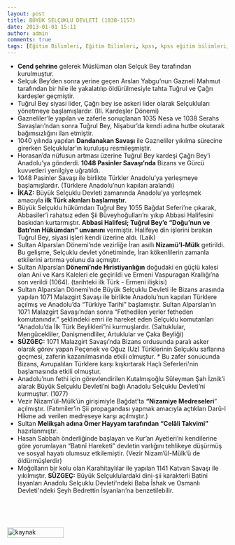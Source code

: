 ```yaml
---
layout: post
title: BÜYÜK SELÇUKLU DEVLETİ (1038-1157) 
date: 2013-01-01 15:11
author: admin
comments: true
tags: [Eğitim Bilimleri, Eğitim Bilimleri, kpss, kpss eğitim bilimleri, KPSS GKGY]
---
```

<ul>
	<li><strong>Cend şehrine</strong> gelerek Müslüman olan Selçuk Bey tarafından kurulmuştur.</li>
	<li>Selçuk Bey’den sonra yerine geçen Arslan Yabgu’nun Gazneli Mahmut tarafından bir hile ile yakalatılıp öldürülmesiyle tahta Tuğrul ve Çağrı kardeşler geçmiştir.</li>
	<li>Tuğrul Bey siyasi lider, Çağrı bey ise askeri lider olarak Selçukluları yönetmeye başlamışlardır. (III. Kardeşler Dönemi)</li>
	<li>Gazneliler’le yapılan ve zaferle sonuçlanan 1035 Nesa ve 1038 Serahs Savaşları’ndan sonra Tuğrul Bey, Nişabur’da kendi adına hutbe okutarak bağımsızlığını ilan etmiştir.</li>
	<li>1040 yılında yapılan <strong>Dandanakan Savaşı</strong> ile Gazneliler yıkılma sürecine girerken Selçuklular’ın kuruluşu resmileşmiştir.</li>
	<li>Horasan’da nüfusun artması üzerine Tuğrul Bey kardeşi Çağrı Bey’i Anadolu’ya gönderdi. <strong>1048 Pasinler Savaşı’nda</strong> Bizans ve Gürcü kuvvetleri yenilgiye uğratıldı.</li>
	<li>1048 Pasinler Savaşı ile birlikte Türkler Anadolu’ya yerleşmeye başlamışlardır. (Türklere Anadolu’nun kapıları aralandı)</li>
	<li><strong>İKAZ:</strong> Büyük Selçuklu Devleti zamanında Anadolu’ya yerleşmek amacıyla<strong> ilk Türk akınları başlamıştır.</strong></li>
	<li>Büyük Selçuklu hükümdarı Tuğrul Bey 1055 Bağdat Seferi’ne çıkarak, Abbasiler’i rahatsız eden Şii Büveyhoğulları’nı yıkıp Abbasi Halifesini baskıdan kurtarmıştır. <strong>Abbasi Halifesi; Tuğrul Bey’e “Doğu’nun ve Batı’nın Hükümdarı” unvanını</strong> vermiştir. Halifeye din işlerini bırakan Tuğrul Bey, siyasi işleri kendi üzerine aldı. (Laik)</li>
	<li>Sultan Alparslan Dönemi’nde vezirliğe İran asıllı <strong>Nizamü’l-Mülk</strong> getirildi. Bu gelişme, Selçuklu devlet yönetiminde, İran kökenlilerin zamanla etkilerini artırma yolunu da açmıştır.</li>
	<li>Sultan Alparslan<strong> Dönemi’nde Hıristiyanlığın</strong> doğudaki en güçlü kalesi olan Ani ve Kars Kaleleri ele geçirildi ve Ermeni Vaspuragan Krallığı’na son verildi (1064). (tarihteki ilk Türk - Ermeni ilişkisi)</li>
	<li>Sultan Alparslan Dönemi’nde Büyük Selçuklu Devleti ile Bizans arasında yapılan 1071 Malazgirt Savaşı ile birlikte Anadolu’nun kapıları Türklere açılmış ve Anadolu’da “Türkiye Tarihi” başlamıştır. Sultan Alparslan’ın 1071 Malazgirt Savaşı’ndan sonra “Fethedilen yerler fetheden komutanındır.” şeklindeki emri ile hareket eden Selçuklu komutanları “Anadolu’da İlk Türk Beylikleri”ni kurmuşlardır. (Saltuklular, Mengücekliler, Danişmendliler, Artuklular ve Çaka Beyliği)</li>
	<li><strong>SÜZGEÇ:</strong> 1071 Malazgirt Savaşı’nda Bizans ordusunda paralı asker olarak görev yapan Peçenek ve Oğuz (Uz) Türklerinin Selçuklu saflarına geçmesi, zaferin kazanılmasında etkili olmuştur.
* Bu zafer sonucunda Bizans, Avrupalıları Türklere karşı kışkırtarak Haçlı Seferleri'nin başlamasında etkili olmuştur.</li>
	<li>Anadolu’nun fethi için görevlendirilen Kutalmışoğlu Süleyman Şah İznik’i alarak Büyük Selçuklu Devleti’ni bağlı Anadolu Selçuklu Devleti’ni kurmuştur. (1077)</li>
	<li>Vezir Nizam’ül-Mülk’ün girişimiyle Bağdat’ta <strong>“Nizamiye Medreseleri</strong>” açılmıştır. (Fatımiler’in Şii propagandası yapmak amacıyla açtıkları Darû-l Hikme adı verilen medreseye karşı açılmıştır.)</li>
	<li>Sultan <strong>Melikşah adına Ömer Hayyam tarafından “Celâli Takvimi”</strong> hazırlanmıştır.</li>
	<li>Hasan Sabbah önderliğinde başlayan ve Kur’an Ayetleri’ni kendilerine göre yorumlayan “Batınî Hareketi” devletin varlığını tehlikeye düşürmüş ve sosyal hayatı olumsuz etkilemiştir. (Vezir Nizam’ül-Mülk’ü de öldürmüşlerdir)</li>
	<li>Moğolların bir kolu olan Karahitaylılar ile yapılan 1141 Katvan Savaşı ile yıkılmıştır.
<strong>SÜZGEÇ:</strong> Büyük Selçuklulardaki dini-şii karakterli Batini İsyanları Anadolu Selçuklu Devleti'ndeki Baba İshak ve Osmanlı Devleti'ndeki Şeyh Bedrettin İsyanları’na benzetilebilir.</li>
</ul>
&nbsp;

&nbsp;

<a title="kaynak" href="http://www.oguzhanhoca.com" target="_blank" rel="nofollow"><img class="alignnone size-full wp-image-8303" alt="kaynak" src="http://egitimvaktim.com/dosyalar/2013/01/kaynak.png" width="129" height="24" /></a>
